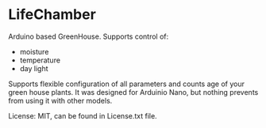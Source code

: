 LifeChamber
===========

Arduino based GreenHouse. Supports control of:
- moisture
- temperature
- day light

Supports flexible configuration of all parameters and counts age of your green house plants. It was designed for Arduinio Nano, but nothing prevents from using it with other models.

License: MIT, can be found in License.txt file.

